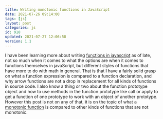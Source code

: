 ```yaml
---
title: Writing monotonic functions in JavaScript
date: 2021-07-26 09:14:00
tags: [js]
layout: post
categories: js
id: 918
updated: 2021-07-27 12:06:58
version: 1.1
---
```


I have been learning more about writing [functions in javascript](/2019/12/26/js-function/) as of late, not so much when it comes to what the options are when it comes to functions themselves in javaScript, but different styles of functions that have more to do with math in general. That is that I have a fairly solid grasp on what a function expression is compared to a function declaration, and why arrow functions are not a drop in replacement for all kinds of functions in source code. I also know a thing or two about the function prototype object and how to use methods in the function prototype like call or apply to get a function of one prototype to work with an object of another prototype. However this post is not on any of that, it is on the topic of what a [monotonic function](https://en.wikipedia.org/wiki/Monotonic_function) is compared to other kinds of functions that are not monotonic.

<!-- more -->
